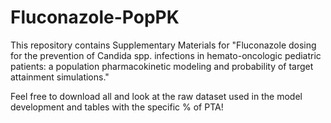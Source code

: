 # Fluconazole-PopPK
This repository contains Supplementary Materials for "Fluconazole dosing for the prevention of Candida spp. infections in hemato-oncologic pediatric patients: a population pharmacokinetic modeling and probability of target attainment simulations."

Feel free to download all and look at the raw dataset used in the model development and tables with the specific % of PTA!
